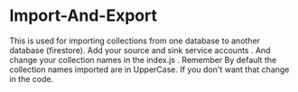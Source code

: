 # Import-And-Export
This is used for importing collections from one database to another database (firestore).
Add your source and sink service accounts .
And change your collection names in the index.js .
Remember By default the collection names imported are in UpperCase.
If you don't want that change in the code.
